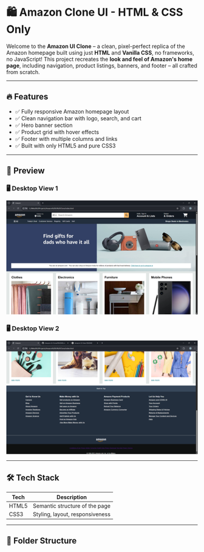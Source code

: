 # 🛍️ Amazon Clone UI - HTML & CSS Only

Welcome to the **Amazon UI Clone** – a clean, pixel-perfect replica of the Amazon homepage built using just **HTML** and **Vanilla CSS**, no frameworks, no JavaScript! This project recreates the **look and feel of Amazon's home page**, including navigation, product listings, banners, and footer – all crafted from scratch.

---

## 🔥 Features

- ✅ Fully responsive Amazon homepage layout  
- ✅ Clean navigation bar with logo, search, and cart  
- ✅ Hero banner section  
- ✅ Product grid with hover effects  
- ✅ Footer with multiple columns and links  
- ✅ Built with only HTML5 and pure CSS3

---
## 📸 Preview

### 🖥️ Desktop View 1  
![Amazon Clone Screenshot 1](./amazon.png)

### 🖥️ Desktop View 2  
![Amazon Clone Screenshot 2](./amazon2.png)


---

## 🛠️ Tech Stack

| Tech     | Description                     |
|----------|---------------------------------|
| HTML5    | Semantic structure of the page  |
| CSS3     | Styling, layout, responsiveness |

---

## 📁 Folder Structure

